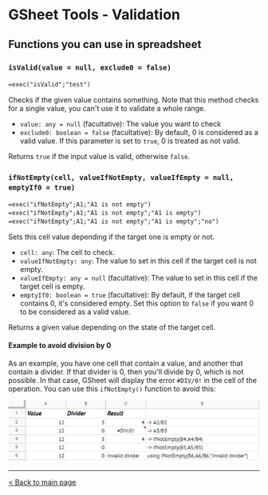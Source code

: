 # GSheet Tools - Validation

## Functions you can use in spreadsheet

### `isValid(value = null, exclude0 = false)`

```txt
=exec("isValid";"test")
```

Checks if the given value contains something. Note that this method checks for a single value, you can't use it to validate a whole range.

- `value: any = null` (facultative): The value you want to check
- `exclude0: boolean = false` (facultative): By default, 0 is considered as a valid value. If this parameter is set to `true`, 0 is treated as not valid.

Returns `true` if the input value is valid, otherwise `false`.

### `ifNotEmpty(cell, valueIfNotEmpty, valueIfEmpty = null, emptyIf0 = true)`

```txt
=exec("ifNotEmpty";A1;"A1 is not empty")
=exec("ifNotEmpty";A1;"A1 is not empty";"A1 is empty")
=exec("ifNotEmpty";A1;"A1 is not empty";"A1 is empty";"no")
```

Sets this cell value depending if the target one is empty or not.

- `cell: any`: The cell to check.
- `valueIfNotEmpty: any`: The value to set in this cell if the target cell is not empty.
- `valueIfEmpty: any = null` (facultative): The value to set in this cell if the target cell is empty.
- `emptyIf0: boolean = true` (facultative): By default, if the target cell contains 0, it's considered empty. Set this option to `false` if you want 0 to be considered as a valid value.

Returns a given value depending on the state of the target cell.

#### Example to avoid division by 0

As an example, you have one cell that contain a value, and another that contain a divider. If that divider is 0, then you'll divide by 0, which is not possible. In that case, GSheet will display the error `#DIV/0!` in the cell of the operation. You can use this `ifNotEmpty()` function to avoid this:

![Usage of `ifNotEmpty()` to avoid divisions by 0](./images/validation/if-not-empty.png)

---

[< Back to main page](./README.md)